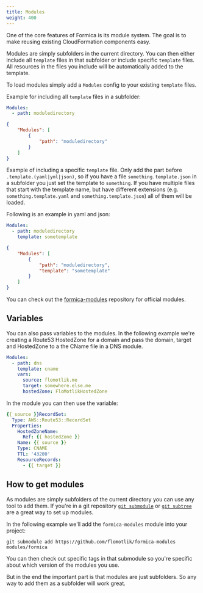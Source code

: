 ```yaml
---
title: Modules
weight: 400
---
```


One of the core features of Formica is its module system. The goal is to make reusing existing CloudFormation components easy.

Modules are simply subfolders in the current directory. You can then either include all `template` files in that subfolder or include specific `template` files. All resources in the files you include will be automatically added to the template.

To load modules simply add a `Modules` config to your existing `template` files.

Example for including all `template` files in a subfolder:

```yaml
Modules:
  - path: moduledirectory
```

```json
{
	"Modules": [
		{
			"path": "moduledirectory"
		}
	]
}
```

Example of including a specific `template` file. Only add the part before `.template.(yaml|yml|json)`, so if you
have a file `something.template.json` in a subfolder you just set the template to `something`. If you have multiple
files that start with the template name, but have different extensions (e.g. `something.template.yaml` and `something.template.json`)
all of them will be loaded.

Following is an example in yaml and json:

```yaml
Modules:
  - path: moduledirectory
    template: sometemplate
```

```json
{
	"Modules": [
		{
			"path": "moduledirectory",
			"template": "sometemplate"
		}
	]
}
```

You can check out the [formica-modules](https://github.com/flomotlik/formica-modules) repository for official modules.

## Variables

You can also pass variables to the modules. In the following example we're creating a Route53 HostedZone for a domain and pass the domain, target and HostedZone to a the CName file in a DNS module.

```yaml
Modules:
  - path: dns
    template: cname
    vars:
      source: flomotlik.me
      target: somewhere.else.me
      hostedZone: FloMotlikHostedZone
```

In the module you can then use the variable:

```yaml
{{ source }}RecordSet:
  Type: AWS::Route53::RecordSet
  Properties:
    HostedZoneName:
      Ref: {{ hostedZone }}
    Name: {{ source }}
    Type: CNAME
    TTL: '43200'
    ResourceRecords:
      - {{ target }}
```

## How to get modules

As modules are simply subfolders of the current directory you can use any tool to add them. If you're in a git repository [`git submodule`](https://git-scm.com/docs/git-submodule) or [`git subtree`](https://blogs.atlassian.com/2013/05/alternatives-to-git-submodule-git-subtree/) are a great way to set up modules.

In the following example we'll add the `formica-modules` module into your project:

```
git submodule add https://github.com/flomotlik/formica-modules modules/formica
```

You can then check out specific tags in that submodule so you're specific about which version of the modules you use.

But in the end the important part is that modules are just subfolders. So any way to add them as a subfolder will work great.